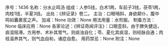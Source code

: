 序号：1436
名称：分水止鸣汤
组成：人参5钱，白术1两，车前子3钱，茯苓1两，肉桂1钱，半夏3钱。
出处：《辨证录》卷二。
主治：口眼喎斜，身欲颠仆，腹中鸣如囊裹浆之声。
加减：None
功效：None
用法用量：水煎服。
制备方法：None
临床应用：None
各家论述：《辨证奇闻评注》：口眼歪斜，由于脾失健运，痰湿阻滞。方用参、术补其胃气，则痰浊自化；苓、夏化其痰湿，则经脉自通；肉桂温养其气，则气血自和，诸症自愈。
用药禁忌：None
附注：None
